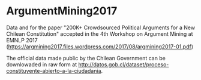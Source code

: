# ArgumentMining2017
Data and for the paper "200K+ Crowdsourced Political Arguments for a New Chilean Constitution"
accepted in the 4th Workshop on Argument Mining at EMNLP 2017 (https://argmining2017.files.wordpress.com/2017/08/argmining2017-01.pdf)

The official data made public by the Chilean Government can be downlowaded in raw form at 
http://datos.gob.cl/dataset/proceso-constituyente-abierto-a-la-ciudadania.

